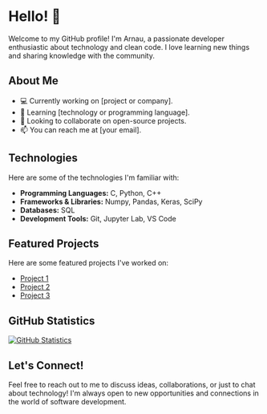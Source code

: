 # Hello! 👋

Welcome to my GitHub profile! I'm Arnau, a passionate developer enthusiastic about technology and clean code. I love learning new things and sharing knowledge with the community.

## About Me

- 💻 Currently working on [project or company].
- 🌱 Learning [technology or programming language].
- 👯 Looking to collaborate on open-source projects.
- 📫 You can reach me at [your email].

## Technologies

Here are some of the technologies I'm familiar with:

- **Programming Languages:** C, Python, C++
- **Frameworks & Libraries:** Numpy, Pandas, Keras, SciPy
- **Databases:** SQL
- **Development Tools:** Git, Jupyter Lab, VS Code

## Featured Projects

Here are some featured projects I've worked on:

- [Project 1](link_to_project)
- [Project 2](link_to_project)
- [Project 3](link_to_project)

## GitHub Statistics

[![GitHub Statistics](https://github-readme-stats.vercel.app/api?username=leavil&show_icons=true&theme=radical)](https://github.com/leavil)

## Let's Connect!

Feel free to reach out to me to discuss ideas, collaborations, or just to chat about technology! I'm always open to new opportunities and connections in the world of software development.


